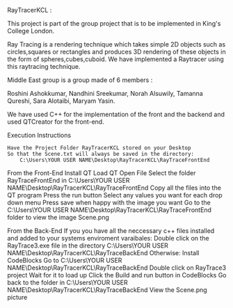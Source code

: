 RayTracerKCL :

This project is part of the group project that is to be implemented in King's College London.

Ray Tracing is a rendering technique which takes simple 2D objects such as circles,squares or rectangles and produces 3D rendering of these objects in the form of spheres,cubes,cuboid. We have implemented a Raytracer using this raytracing technique.

Middle East group is a group made of 6 members :

Roshini Ashokkumar, 
Nandhini Sreekumar, 
Norah Alsuwily, 
Tamanna Qureshi,
Sara Alotaibi,
Maryam Yasin.

We have used C++ for the implementation of the front and the backend and used QTCreator for the front-end.




Execution Instructions

	Have the Project Folder RayTracerKCL stored on your Desktop
	So that the Scene.txt will always be saved in the directory:
		C:\Users\YOUR USER NAME\Desktop\RayTracerKCL\RayTraceFrontEnd
		
From the Front-End
Install QT 
Load QT
Open File
Select the folder RayTraceFrontEnd in C:\Users\YOUR USER NAME\Desktop\RayTracerKCL\RayTraceFrontEnd
Copy all the files into the QT program
Press the run button
Select any values you want for each drop down menu
Press save when happy with the image you want 
Go to the C:\Users\YOUR USER NAME\Desktop\RayTracerKCL\RayTraceFrontEnd folder to view the image Scene.png


From the Back-End
If you you have all the neccessary c++ files installed and added to your systems enviroment varaibales:
	Double click on the RayTrace3.exe file in the directory 
		C:\Users\YOUR USER NAME\Desktop\RayTracerKCL\RayTraceBackEnd
Otherwise:
	Install CodeBlocks 
	Go to C:\Users\YOUR USER NAME\Desktop\RayTracerKCL\RayTraceBackEnd
	Double click on RayTrace3 project 
	Wait for it to load up
	Click the Build and run button in CodeBlocks 
	Go back to the folder in C:\Users\YOUR USER NAME\Desktop\RayTracerKCL\RayTraceBackEnd
	View the Scene.png picture